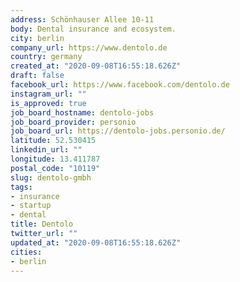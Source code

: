 ```yaml
---
address: Schönhauser Allee 10-11
body: Dental insurance and ecosystem.
city: berlin
company_url: https://www.dentolo.de
country: germany
created_at: "2020-09-08T16:55:18.626Z"
draft: false
facebook_url: https://www.facebook.com/dentolo.de
instagram_url: ""
is_approved: true
job_board_hostname: dentolo-jobs
job_board_provider: personio
job_board_url: https://dentolo-jobs.personio.de/
latitude: 52.530415
linkedin_url: ""
longitude: 13.411787
postal_code: "10119"
slug: dentolo-gmbh
tags:
- insurance
- startup
- dental
title: Dentolo
twitter_url: ""
updated_at: "2020-09-08T16:55:18.626Z"
cities:
- berlin
---
```

